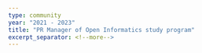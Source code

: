 ```yaml
---
type: community
year: "2021 - 2023"
title: "PR Manager of Open Informatics study program"
excerpt_separator: <!--more-->
---
```

<!--more-->

